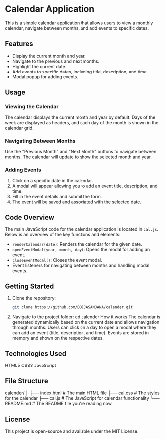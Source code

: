 # Calendar Application

This is a simple calendar application that allows users to view a monthly calendar, navigate between months, and add events to specific dates.

## Features

- Display the current month and year.
- Navigate to the previous and next months.
- Highlight the current date.
- Add events to specific dates, including title, description, and time.
- Modal popup for adding events.

## Usage

### Viewing the Calendar

The calendar displays the current month and year by default. Days of the week are displayed as headers, and each day of the month is shown in the calendar grid.

### Navigating Between Months

Use the "Previous Month" and "Next Month" buttons to navigate between months. The calendar will update to show the selected month and year.

### Adding Events

1. Click on a specific date in the calendar.
2. A modal will appear allowing you to add an event title, description, and time.
3. Fill in the event details and submit the form.
4. The event will be saved and associated with the selected date.

## Code Overview

The main JavaScript code for the calendar application is located in `cal.js`. Below is an overview of the key functions and elements:

- `renderCalendar(date)`: Renders the calendar for the given date.
- `openEventModal(year, month, day)`: Opens the modal for adding an event.
- `closeEventModal()`: Closes the event modal.
- Event listeners for navigating between months and handling modal events.

## Getting Started

1. Clone the repository:
   ```bash
   git clone https://github.com/BOJJASANJANA/calender.git
2. Navigate to the project folder:
    cd calender
How it works
The calendar is generated dynamically based on the current date and allows navigation through months.
Users can click on a day to open a modal where they can add an event (title, description, and time).
Events are stored in memory and shown on the respective dates.
## Technologies Used
HTML5
CSS3
JavaScript
## File Structure
calender/
│
├── index.html          # The main HTML file
├── cal.css             # The styles for the calendar
├── cal.js              # The JavaScript for calendar functionality
└── README.md           # The README file you're reading now
## License
This project is open-source and available under the MIT License.
